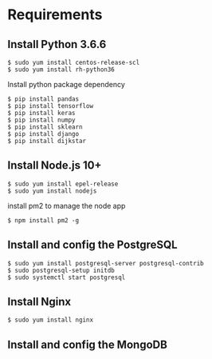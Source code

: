 # Requirements

## Install Python 3.6.6
```shell
$ sudo yum install centos-release-scl
$ sudo yum install rh-python36
```
Install python package dependency
```
$ pip install pandas
$ pip install tensorflow
$ pip install keras
$ pip install numpy
$ pip install sklearn
$ pip install django
$ pip install dijkstar
```
## Install Node.js 10+
```
$ sudo yum install epel-release
$ sudo yum install nodejs
```
install pm2 to manage the node app
```
$ npm install pm2 -g 
```
## Install and config the PostgreSQL
```
$ sudo yum install postgresql-server postgresql-contrib
$ sudo postgresql-setup initdb
$ sudo systemctl start postgresql
```

## Install Nginx
```
$ sudo yum install nginx
```

## Install and config the MongoDB
```
```

